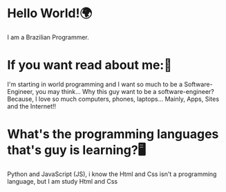 # Hello World!🌍
I am a Brazilian Programmer.
# If you want read about me:📜
I'm starting in world programming and I want so much to be a Software-Engineer, you may think... Why this guy want to be a software-engineer? Because, I love so much computers, phones, laptops... Mainly, Apps, Sites and the Internet!!
# What's the programming languages that's guy is learning?🖥️
Python and JavaScript (JS), i know the Html and Css isn't a programming language, but I am study Html and Css
